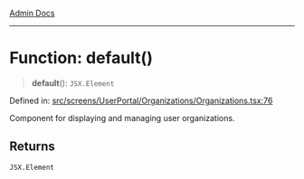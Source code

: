 [Admin Docs](/)

***

# Function: default()

> **default**(): `JSX.Element`

Defined in: [src/screens/UserPortal/Organizations/Organizations.tsx:76](https://github.com/PalisadoesFoundation/talawa-admin/blob/main/src/screens/UserPortal/Organizations/Organizations.tsx#L76)

Component for displaying and managing user organizations.

## Returns

`JSX.Element`
